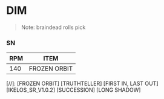 # DIM
> Note: braindead rolls pick

### SN
| RPM | ITEM |
| ------ | ------ |
| 140 | FROZEN ORBIT |

[//]:
[FROZEN ORBIT]
[TRUTHTELLER]
[FIRST IN, LAST OUT]
[IKELOS_SR_V1.0.2]
[SUCCESSION]
[LONG SHADOW]

